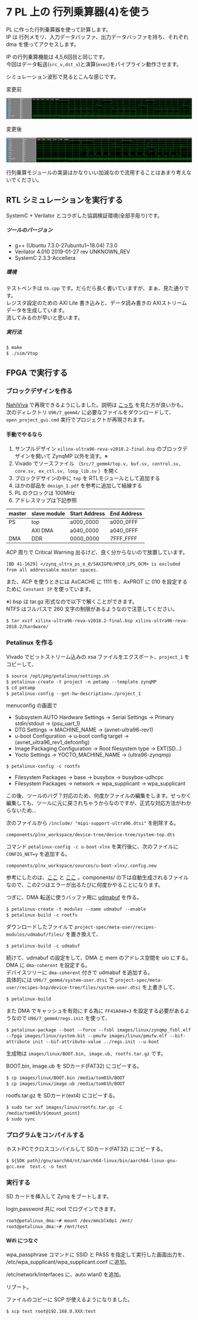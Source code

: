 # 7 PL 上の 行列乗算器(4)を使う

PL に作った行列乗算器を使って計算します。  
IP は 行列メモリ、入力データバッファ、出力データバッファを持ち、それぞれ dma を使ってアクセスします。

IP の行列乗算機能は 4,5,6回目と同じです。  
今回はデータ転送(`src_v,dst_v`)と演算(`exec`)をパイプライン動作させます。

シミュレーション波形で見るとこんな感じです。

変更前

![before](before.png)

変更後

![after](after.png)

行列乗算モジュールの実装はかなりいい加減なので流用することはあまり考えないでください。

## RTL シミュレーションを実行する

SystemC + Verilator とコラボした協調検証環境(全部手彫り)です。

##### ツールのバージョン

- g++ (Ubuntu 7.3.0-27ubuntu1~18.04) 7.3.0
- Verilator 4.010 2019-01-27 rev UNKNOWN_REV
- SystemC 2.3.3-Accellera

##### 環境

テストベンチは ```tb.cpp``` です。だらだら長く書いていますが、まぁ、見た通りです。  
レジスタ設定のための AXI Lite 書き込みと、データ読み書きの AXIストリームデータを生成しています。  
流してみるのが早いと思います。

##### 実行法

```
$ make
$ ./sim/Vtop
```

## FPGA で実行する

### ブロックデザインを作る

[NahiViva](https://github.com/tokuden/NahiViva) で再現できるようにしました。説明は [こっち](http://nahitafu.cocolog-nifty.com/nahitafu/2019/05/post-2cfa5c.html) を見た方が良いかも。  
次のディレクトリ ```U96/7_gemm4/``` に必要なファイルをダウンロードして、```open_project_gui.cmd``` 実行でプロジェクトが再現されます。

#### 手動でやるなら

1. サンプルデザイン ```xilinx-ultra96-reva-v2018.2-final.bsp``` のブロックデザインを開いて ZynqMP 以外を消す。※
2. Vivado でソースファイル （```Src/7_gemm4/top.v, buf.sv, control.sv, core.sv, ex_ctl.sv, loop_lib.sv``` ）を開く
3. ブロックデザインの中に ```top``` を RTLモジュールとして追加する
4. ほかの部品を ```design_1.pdf``` を参考に追加して結線する
5. PL のクロックは 100MHz
6. アドレスマップは下記参照

| master | slave module | Start Address | End Address |
| ------ | ------------ | ------------- | ----------- |
| PS     | top          | a000_0000     | a000_0FFF   |
|        | AXI DMA      | a040_0000     | a040_0FFF   |
| DMA    | DDR          | 0000_0000     | 7FFF_FFFF   |

ACP 周りで Critical Warning 出るけど、良く分からないので放置しています。

```
[BD 41-1629] </zynq_ultra_ps_e_0/SAXIGP0/HPC0_LPS_OCM> is excluded from all addressable master spaces.
```

また、ACP を使うときには AxCACHE に 1111 を、AxPROT に 010 を設定するために ```Constant IP``` を使っています。

※) bsp は tar.gz 形式なので以下で解くことができます。  
NTFS はフルパスで 260 文字の制限があるようなので注意してください。

```
$ tar xvzf xilinx-ultra96-reva-v2018.2-final.bsp xilinx-ultra96-reva-2018.2/hardware/
```



### Petalinux を作る

Vivado でビットストリーム込みの xsa ファイルをエクスポート、```project_1``` をコピーして、

```
$ source /opt/pkg/petalinux/settings.sh
$ petalinux-create -t project -n petamp --template zynqMP
$ cd petamp
$ petalinux-config --get-hw-description=./project_1
```

menuconfig の画面で

- Subsystem AUTO Hardware Settings → Serial Settings → Primary stdin/stdout → (psu_uart_1)
- DTG Settings → MACHINE_NAME → (avnet-ultra96-rev1)
- u-boot Configuration → u-boot config target → (avnet_ultra96_rev1_defconfig)
- Image Packaging Configuration → Root filesystem type → EXT(SD...)
- Yocto Settings → YOCTO_MACHINE_NAME → (ultra96-zynqmp)

```
$ petalinux-config -c rootfs
```

- Filesystem Packages → base → busybox → busybox-udhcpc
- Filesystem Packages → network → wpa_supplicant → wpa_supplicant

この後、ツールのバグ？対応のため、何度かファイルの編集をします。せっかく編集しても、ツールに元に戻されちゃうからなのですが、正式な対応方法がわからないため…

次のファイルから ```/include/ "mipi-support-ultra96.dtsi"``` を削除する。

```
components/plnx_workspace/device-tree/device-tree/system-top.dts
```

コマンド ```petalinux-config -c u-boot-xlnx``` を実行後に、次のファイルに ```CONFIG_NET=y``` を追加する。

```
components/plnx_workspace/sources/u-boot-xlnx/.config.new
```

参考にしたのは、[ここ](https://github.com/Avnet/Ultra96-PYNQ) と [ここ](https://forums.xilinx.com/t5/Embedded-Linux/petalinux2019-2-u-boot-compile-error-for-ultra96-board/td-p/1039492) 。components/ の下は自動生成されるファイルなので、この2つはエラーが出るたびに何度かやることになります。

つぎに、DMA 転送に使うバッファ用に [udmabuf](https://github.com/ikwzm/udmabuf/blob/master/Readme.ja.md) を作る。

```
$ petalinux-create -t modules --name udmabuf --enable
$ petalinux-build -c rootfs
```

ダウンロードしたファイルで ```project-spec/meta-user/recipes-modules/udmabuf/files/``` を置き換えて、

```
$ petalinux-build -c udmabuf
```

続けて、udmabuf の設定をして、DMA と mem のアドレス空間を uio にする。  
DMA に ```dma-coherent``` を設定する。  
デバイスツリーに ```dma-coherent``` 付きで udmabuf を追加する。  
具体的には ```U96/7_gemm4/system-user.dtsi``` で ```project-spec/meta-user/recipes-bsp/device-tree/files/system-user.dtsi``` を上書きして、

```
$ petalinux-build
```

また DMA でキャッシュを有効にする為に ```FF41A040=3``` を設定する必要があるようなので ```U96/7_gemm4/regs.init``` を使って、

```
$ petalinux-package --boot --force --fsbl images/linux/zynqmp_fsbl.elf --fpga images/linux/system.bit --pmufw images/linux/pmufw.elf --bif-attribute init --bif-attribute-value ../regs.init --u-boot
```

生成物は ```images/linux/BOOT.bin, image.ub, rootfs.tar.gz``` です。

BOOT.bin,  image.ub を SDカード(FAT32) にコピーする。

```
$ cp images/linux/BOOT.bin /media/tom01h/BOOT
$ cp images/linux/image.ub /media/tom01h/BOOT
```

rootfs.tar.gz を SDカード(ext4) にコピーする。

```
$ sudo tar xvf images/linux/rootfs.tar.gz -C /media/tom01h/${mount_point}
$ sudo sync
```

### プログラムをコンパイルする

ホストPCでクロスコンパイルして SDカード(FAT32) にコピーする。

```
$ ${SDK path}/gnu/aarch64/nt/aarch64-linux/bin/aarch64-linux-gnu-gcc.exe  test.c -o test
```

### 実行する

SD カードを挿入して Zynq をブートします。

login,password 共に root でログインできます。

```
root@petalinux_dma:~# mount /dev/mmcblk0p1 /mnt/
root@petalinux_dma:~# /mnt/test
```

#### Wifi につなぐ

wpa_passphrase コマンドに SSID と PASS を指定して実行した画面出力を、 /etc/wpa_supplicant/wpa_supplicant.conf に追加。

/etc/network/interfaces に、auto wlan0 を追加。

リブート。

ファイルのコピーに SCP が使えるようになりました。

```
$ scp test root@192.168.0.XXX:test
```

